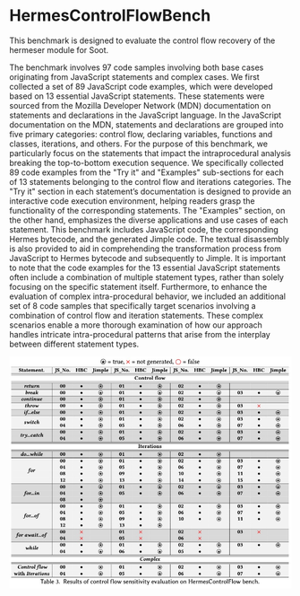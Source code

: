 # HermesControlFlowBench

This benchmark is designed to evaluate the control flow recovery of the hermeser module for Soot. 

The benchmark involves 97 code samples involving both base cases originating from JavaScript statements and complex cases. We first collected a set of 89 JavaScript code examples, which were developed based on 13 essential JavaScript statements. These statements were sourced from the Mozilla Developer Network (MDN) documentation on statements and declarations in the JavaScript language. In the JavaScript documentation on the MDN, statements and declarations are grouped into five primary categories: control flow, declaring variables, functions and classes, iterations, and others. For the purpose of this benchmark, we particularly focus on the statements that impact the intraprocedural analysis breaking the top-to-bottom execution sequence. We specifically collected 89 code examples from the "Try it" and "Examples" sub-sections for each of 13 statements belonging to the control flow and iterations categories. The "Try it" section in each statement’s documentation is designed to provide an interactive code execution environment, helping readers grasp the functionality of the corresponding statements. The "Examples" section, on the other hand, emphasizes the diverse applications and use cases of each statement. This benchmark includes JavaScript code, the corresponding Hermes bytecode, and the generated Jimple code. The textual disassembly is also provided to aid in comprehending the transformation process from JavaScript to Hermes bytecode and subsequently to Jimple. It is important to note that the code examples for the 13 essential JavaScript statements often include a combination of multiple statement types, rather than solely focusing on the specific statement itself. Furthermore, to enhance the evaluation of complex intra-procedural behavior, we included an additional set of 8 code samples that specifically target scenarios involving a combination of control flow and iteration statements. These complex scenarios enable a more thorough examination of how our approach handles intricate intra-procedural patterns that arise from the interplay between different statement types.



<!-- ![Example Image](/Users/yliu0097/Documents/research/project/tosem2023/HermesControlFlowBench/pic/evaluation.jpg "Example Title") -->
![Evaluation on Benchmark](pic/evaluation.jpg "Evaluation on Benchmark")
